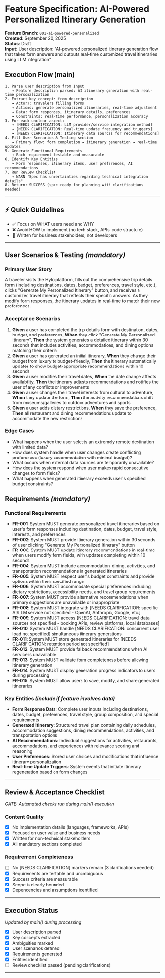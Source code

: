# Feature Specification: AI-Powered Personalized Itinerary Generation

**Feature Branch**: `001-ai-powered-personalized`  
**Created**: September 20, 2025  
**Status**: Draft  
**Input**: User description: "AI-powered personalized itinerary generation flow that takes form answers and outputs real-time customized travel itineraries using LLM integration"

## Execution Flow (main)

```
1. Parse user description from Input
   → Feature description parsed: AI itinerary generation with real-time personalization
2. Extract key concepts from description
   → Actors: travelers filling forms
   → Actions: generate personalized itineraries, real-time adjustment
   → Data: form responses, itinerary details, preferences
   → Constraints: real-time performance, personalization accuracy
3. For each unclear aspect:
   → [NEEDS CLARIFICATION: LLM provider/service integration method]
   → [NEEDS CLARIFICATION: Real-time update frequency and triggers]
   → [NEEDS CLARIFICATION: Itinerary data sources for recommendations]
4. Fill User Scenarios & Testing section
   → Primary flow: form completion → itinerary generation → real-time updates
5. Generate Functional Requirements
   → Each requirement testable and measurable
6. Identify Key Entities
   → Form responses, itinerary items, user preferences, AI recommendations
7. Run Review Checklist
   → WARN "Spec has uncertainties regarding technical integration details"
8. Return: SUCCESS (spec ready for planning with clarifications needed)
```

---

## ⚡ Quick Guidelines

- ✅ Focus on WHAT users need and WHY
- ❌ Avoid HOW to implement (no tech stack, APIs, code structure)
- 👥 Written for business stakeholders, not developers

---

## User Scenarios & Testing _(mandatory)_

### Primary User Story

A traveler visits the Hylo platform, fills out the comprehensive trip details form (including destinations, dates, budget, preferences, travel style, etc.), clicks "Generate My Personalized Itinerary" button, and receives a customized travel itinerary that reflects their specific answers. As they modify form responses, the itinerary updates in real-time to match their new preferences.

### Acceptance Scenarios

1. **Given** a user has completed the trip details form with destination, dates, budget, and preferences, **When** they click "Generate My Personalized Itinerary", **Then** the system generates a detailed itinerary within 30 seconds that includes activities, accommodations, and dining options matching their criteria
2. **Given** a user has generated an initial itinerary, **When** they change their budget from luxury to budget-friendly, **Then** the itinerary automatically updates to show budget-appropriate recommendations within 10 seconds
3. **Given** a user modifies their travel dates, **When** the date change affects availability, **Then** the itinerary adjusts recommendations and notifies the user of any conflicts or improvements
4. **Given** a user changes their travel interests from cultural to adventure, **When** they update the form, **Then** the activity recommendations shift from museums/galleries to outdoor adventures and sports
5. **Given** a user adds dietary restrictions, **When** they save the preference, **Then** all restaurant and dining recommendations update to accommodate the new restrictions

### Edge Cases

- What happens when the user selects an extremely remote destination with limited data?
- How does system handle when user changes create conflicting preferences (luxury accommodation with minimal budget)?
- What occurs when external data sources are temporarily unavailable?
- How does the system respond when user makes rapid consecutive changes to form fields?
- What happens when generated itinerary exceeds user's specified budget constraints?

## Requirements _(mandatory)_

### Functional Requirements

- **FR-001**: System MUST generate personalized travel itineraries based on user's form responses including destination, dates, budget, travel style, interests, and preferences
- **FR-002**: System MUST provide itinerary generation within 30 seconds of user clicking "Generate My Personalized Itinerary" button
- **FR-003**: System MUST update itinerary recommendations in real-time when users modify form fields, with updates completing within 10 seconds
- **FR-004**: System MUST include accommodation, dining, activities, and transportation recommendations in generated itineraries
- **FR-005**: System MUST respect user's budget constraints and provide options within their specified range
- **FR-006**: System MUST accommodate special preferences including dietary restrictions, accessibility needs, and travel group requirements
- **FR-007**: System MUST provide alternative recommendations when primary suggestions are unavailable or inappropriate
- **FR-008**: System MUST integrate with [NEEDS CLARIFICATION: specific AI/LLM service not specified - OpenAI, Anthropic, Google, etc.]
- **FR-009**: System MUST access [NEEDS CLARIFICATION: travel data sources not specified - booking APIs, review platforms, local databases]
- **FR-010**: System MUST handle [NEEDS CLARIFICATION: concurrent user load not specified] simultaneous itinerary generations
- **FR-011**: System MUST store generated itineraries for [NEEDS CLARIFICATION: retention period not specified]
- **FR-012**: System MUST provide fallback recommendations when AI service is unavailable
- **FR-013**: System MUST validate form completeness before allowing itinerary generation
- **FR-014**: System MUST display generation progress indicators to users during processing
- **FR-015**: System MUST allow users to save, modify, and share generated itineraries

### Key Entities _(include if feature involves data)_

- **Form Response Data**: Complete user inputs including destinations, dates, budget, preferences, travel style, group composition, and special requirements
- **Generated Itinerary**: Structured travel plan containing daily schedules, accommodation suggestions, dining recommendations, activities, and transportation options
- **AI Recommendations**: Individual suggestions for activities, restaurants, accommodations, and experiences with relevance scoring and reasoning
- **User Preferences**: Stored user choices and modifications that influence itinerary personalization
- **Real-time Update Triggers**: System events that initiate itinerary regeneration based on form changes

---

## Review & Acceptance Checklist

_GATE: Automated checks run during main() execution_

### Content Quality

- [x] No implementation details (languages, frameworks, APIs)
- [x] Focused on user value and business needs
- [x] Written for non-technical stakeholders
- [x] All mandatory sections completed

### Requirement Completeness

- [ ] No [NEEDS CLARIFICATION] markers remain (3 clarifications needed)
- [x] Requirements are testable and unambiguous
- [x] Success criteria are measurable
- [x] Scope is clearly bounded
- [x] Dependencies and assumptions identified

---

## Execution Status

_Updated by main() during processing_

- [x] User description parsed
- [x] Key concepts extracted
- [x] Ambiguities marked
- [x] User scenarios defined
- [x] Requirements generated
- [x] Entities identified
- [ ] Review checklist passed (pending clarifications)

---
